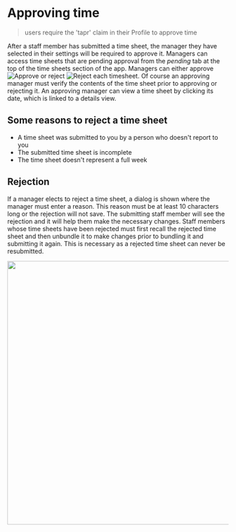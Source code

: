 # Approving time

>users require the 'tapr' claim in their Profile to approve time

After a staff member has submitted a time sheet, the manager they have selected in their settings will be required to approve it. Managers can access time sheets that are pending approval from the *pending* tab at the top of the time sheets section of the app. Managers can either approve ![Approve](https://github.com/stamler/tbte-docs/blob/master/tybalt-images/checkIcon.png) or reject ![Reject](https://github.com/stamler/tbte-docs/blob/master/tybalt-images/deleteIcon.png) each timesheet. Of course an approving manager must verify the contents of the time sheet prior to approving or rejecting it. An approving manager can view a time sheet by clicking its date, which is linked to a details view.

## Some reasons to reject a time sheet

* A time sheet was submitted to you by a person who doesn't report to you
* The submitted time sheet is incomplete
* The time sheet doesn't represent a full week

## Rejection

If a manager elects to reject a time sheet, a dialog is shown where the manager must enter a reason. This reason must be at least 10 characters long or the rejection will not save. The submitting staff member will see the rejection and it will help them make the necessary changes. Staff members whose time sheets have been rejected must first recall the rejected time sheet and then unbundle it to make changes prior to bundling it and submitting it again. This is necessary as a rejected time sheet can never be resubmitted.

<p align="center">
  <img width="600px" src="https://github.com/stamler/tbte-docs/blob/master/tybalt-images/rejectDialogCowbell.png">
</p>
